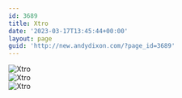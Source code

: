 ```yaml
---
id: 3689
title: Xtro
date: '2023-03-17T13:45:44+00:00'
layout: page
guid: 'http://new.andydixon.com/?page_id=3689'
---
```


![Xtro](https://i0.wp.com/assets.g8x2.ldn.idrivee2-23.com/posters/Xtro%2001.jpg?w=1200&ssl=1 "Xtro")  
![Xtro](https://i0.wp.com/assets.g8x2.ldn.idrivee2-23.com/posters/Xtro%2002.jpg?w=1200&ssl=1 "Xtro")  
![Xtro](https://i0.wp.com/assets.g8x2.ldn.idrivee2-23.com/posters/Xtro%2003.jpg?w=1200&ssl=1 "Xtro")